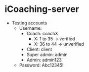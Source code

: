 # iCoaching-server

+ Testing accounts
    + Username: 
      + Coach: coachX 
        + X: 1 to 35 -> verified
        + X: 36 to 44 -> unverified
      + Client: client
      + Super admin: admin
      + Admin: admin123
    + Password: Abc12345!
